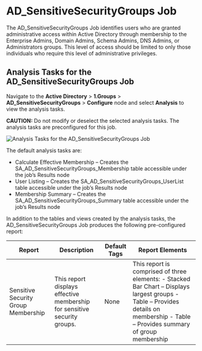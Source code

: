 # AD_SensitiveSecurityGroups Job

The AD_SensitiveSecurityGroups Job identifies users who are granted administrative access within
Active Directory through membership to the Enterprise Admins, Domain Admins, Schema Admins, DNS
Admins, or Administrators groups. This level of access should be limited to only those individuals
who require this level of administrative privileges.

## Analysis Tasks for the AD_SensitiveSecurityGroups Job

Navigate to the **Active Directory** > **1.Groups** > **AD_SensitiveSecurityGroups** > **Configure**
node and select **Analysis** to view the analysis tasks.

**CAUTION:** Do not modify or deselect the selected analysis tasks. The analysis tasks are
preconfigured for this job.

![Analysis Tasks for the AD_SensitiveSecurityGroups Job](/img/product_docs/accessanalyzer/solutions/activedirectory/groups/sensitivesecuritygroupsanalysis.webp)

The default analysis tasks are:

- Calculate Effective Membership – Creates the SA_AD_SensitiveSecurityGroups_Membership table
  accessible under the job’s Results node
- User Listing – Creates the SA_AD_SensitiveSecurityGroups_UserList table accessible under the job’s
  Results node
- Membership Summary – Creates the SA_AD_SensitiveSecurityGroups_Summary table accessible under the
  job’s Results node

In addition to the tables and views created by the analysis tasks, the AD_SensitiveSecurityGroups
Job produces the following pre-configured report:

| Report                              | Description                                                              | Default Tags | Report Elements                                                                                                                                                                   |
| ----------------------------------- | ------------------------------------------------------------------------ | ------------ | --------------------------------------------------------------------------------------------------------------------------------------------------------------------------------- |
| Sensitive Security Group Membership | This report displays effective membership for sensitive security groups. | None         | This report is comprised of three elements: - Stacked Bar Chart – Displays largest groups - Table – Provides details on membership - Table – Provides summary of group membership |
